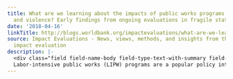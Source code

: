 ```yaml
---
title: What are we learning about the impacts of public works programs on employment
  and violence? Early findings from ongoing evaluations in fragile states
date: '2018-04-16'
linkTitle: http://blogs.worldbank.org/impactevaluations/what-are-we-learning-about-impacts-public-works-programs-employment-and-violence-early-findings
source: Impact Evaluations - News, views, methods, and insights from the world of
  impact evaluation
description: |-
  <div class="field field-name-body field-type-text-with-summary field-label-hidden"><div class="field-items"><div class="field-item even"><p>
  Labor-intensive public works (LIPW) programs are a popular policy intended to provide temporary employment opportunities to vulnerable populations through work-intensive projects, such as the development and maintenance of local infrastructure, that do not require special skills. For a review of LIPW programs (design, evidence and implementation), see <a hr
---
```

